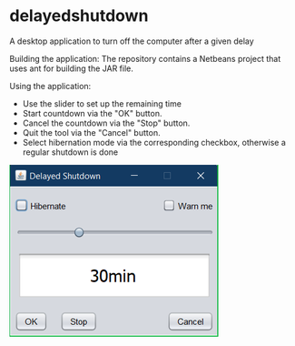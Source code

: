 # delayedshutdown
A desktop application to turn off the computer after a given delay

Building the application: The repository contains a Netbeans project that uses ant for building the JAR file.

Using the application:
* Use the slider to set up the remaining time
* Start countdown via the "OK" button.
* Cancel the countdown via the "Stop" button.
* Quit the tool via the "Cancel" button.
* Select hibernation mode via the corresponding checkbox, otherwise a regular shutdown is done

![screenshot](doc/GUI_screenshot.png "GUI screenshot")
